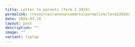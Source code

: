 ```yaml
---
title: Letter to parents (Term 2 2024)
permalink: /resources/announcements/permalink/term22024/
date: 2024-03-19
layout: post
description: ""
image: ""
variant: tiptap
---
```


